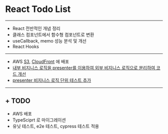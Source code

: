 # React Todo List

---

- React 전반적인 개념 정리
- 클래스 컴포넌트에서 함수형 컴포넌트로 변환
- useCallback, memo 성능 분석 및 개선
- React Hooks 

---

- AWS [S3](http://mytodolistproject.s3-website.ap-northeast-2.amazonaws.com/), [CloudFront](https://d3s0xr094l7pto.cloudfront.net/index.html) 에 배포
- [내부 비지니스 로직을 presenter를 이용하여 외부 비지니스 로직으로 분리하여 코드 개선](https://github.com/godud2604/react-todo-list/commit/bb99454bb4ad3a0bd71f959d1f60b477850c5f0e)
- [presenter 비지니스 로직 단위 테스트 추가](https://github.com/godud2604/react-todo-list/commit/4ad00628f47526356b808d62a9b457fa45344c85)

---

## + TODO
- AWS 배포
- TypeSciprt 로 마이그레이션
- 유닛 테스트, e2e 테스트, cypress 테스트 적용
